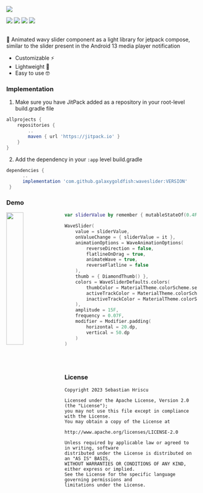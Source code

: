 ![](https://github.com/galaxygoldfish/waveslider/blob/main/media/WaveSliderBanner.png)
<div>
  <img src="https://img.shields.io/github/stars/galaxygoldfish/waveslider?style=for-the-badge&color=8FDEFF" />
  <img src="https://img.shields.io/github/watchers/galaxygoldfish/waveslider?color=C9A8FF&style=for-the-badge" />
  <img src="https://img.shields.io/github/v/release/galaxygoldfish/waveslider?color=8FFF9B&label=version&style=for-the-badge" />
  <img src="https://img.shields.io/github/license/galaxygoldfish/waveslider?color=FF9E9E&style=for-the-badge" />
</div>
<br>

🌊 Animated wavy slider component as a light library for jetpack compose, similar to the slider present in the Android 13 media player notification

- Customizable ⚡
- Lightweight 🎉 
- Easy to use 🤓

### Implementation

1. Make sure you have JitPack added as a repository in your root-level build.gradle file
```gradle
allprojects {
    repositories {
        ..
        maven { url 'https://jitpack.io' }
    }
}
```

2. Add the dependency in your ```:app``` level build.gradle
```gradle
dependencies {
      ..
      implementation 'com.github.galaxygoldfish:waveslider:VERSION'
 }
```

### Demo
<img src="https://github.com/galaxygoldfish/waveslider/blob/main/media/WaveSliderDemoPreview.png" width=30% align="left" />

```kotlin
var sliderValue by remember { mutableStateOf(0.4F) }

WaveSlider(
    value = sliderValue,
    onValueChange = { sliderValue = it },
    animationOptions = WaveAnimationOptions(
        reverseDirection = false,
        flatlineOnDrag = true,
        animateWave = true,
        reverseFlatline = false
    ),
    thumb = { DiamondThumb() },
    colors = WaveSliderDefaults.colors(
        thumbColor = MaterialTheme.colorScheme.secondary,
        activeTrackColor = MaterialTheme.colorScheme.secondary,
        inactiveTrackColor = MaterialTheme.colorScheme.secondaryContainer
    ),
    amplitude = 15F,
    frequency = 0.07F,
    modifier = Modifier.padding(
        horizontal = 20.dp, 
        vertical = 50.dp
    )
)
```


<br></br>
### License
```
Copyright 2023 Sebastian Hriscu

Licensed under the Apache License, Version 2.0 (the "License");
you may not use this file except in compliance with the License.
You may obtain a copy of the License at

http://www.apache.org/licenses/LICENSE-2.0

Unless required by applicable law or agreed to in writing, software
distributed under the License is distributed on an "AS IS" BASIS,
WITHOUT WARRANTIES OR CONDITIONS OF ANY KIND, either express or implied.
See the License for the specific language governing permissions and
limitations under the License.
```
